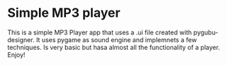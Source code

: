 # Simple MP3 player

This is a simple MP3 Player app that uses a .ui file created with pygubu-designer. It uses pygame as sound engine and implemnets a few techniques. Is very basic but hasa almost all the functionality of a player. Enjoy!

